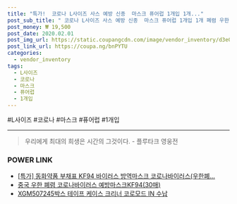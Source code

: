 ```yaml
--- 
title: "특가!  코로나 L사이즈 사스 예방 신종  마스크 퓨어럽 1개입 1개..." 
post_sub_title: " 코로나 L사이즈 사스 예방 신종  마스크 퓨어럽 1개입 1개 폐렴 우한 중국" 
post_money: ₩ 19,500 
post_date: 2020.02.01 
post_img_url: https://static.coupangcdn.com/image/vendor_inventory/d3e0/81f6d499854cfd3b4e92a2a97d2bbe8022bb7e679f7944e1f111b54e20d3.jpg 
post_link_url: https://coupa.ng/bnPYTU 
categories: 
  - vendor_inventory 
tags: 
  - L사이즈 
  - 코로나 
  - 마스크 
  - 퓨어럽 
  - 1개입 
--- 
```

  #L사이즈 #코로나 #마스크 #퓨어럽 #1개입 
<hr> 

> 우리에게 최대의 희생은 시간의 그것이다. - 플루타크 영웅전 


### POWER LINK

* <a href="https://blog.naver.com/an0733/221790368331" target="_blank">[특가] 동화약품 부채표 KF94 바이러스 방역마스크 코로나바이러스(우한폐...</a>
* <a href="https://blog.naver.com/an0733/221785660762" target="_blank">중국 우한 폐렴 코로나바이러스 예방마스크KF94(30매)</a>
* <a href="https://blog.naver.com/fasyy4321/221783620340" target="_blank">XGM507245박스 테이프 케이스 크리너 코로모드 IN 수납</a>
